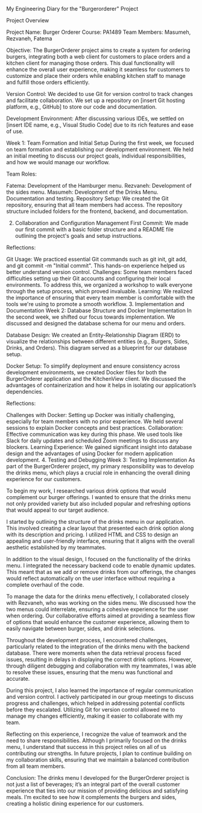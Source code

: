My Engineering Diary for the "Burgerorderer" Project

Project Overview

Project Name: Burger Orderer
Course: PA1489
Team Members: Masumeh, Rezvaneh, Fatema

Objective:
The BurgerOrderer project aims to create a system for ordering burgers, integrating both a web client for customers to place orders and a kitchen client for managing those orders. This dual functionality will enhance the overall user experience, making it seamless for customers to customize and place their orders while enabling kitchen staff to manage and fulfill those orders efficiently.

Version Control:
We decided to use Git for version control to track changes and facilitate collaboration. We set up a repository on [insert Git hosting platform, e.g., GitHub] to store our code and documentation.

Development Environment:
After discussing various IDEs, we settled on [insert IDE name, e.g., Visual Studio Code] due to its rich features and ease of use.

Week 1: Team Formation and Initial Setup
During the first week, we focused on team formation and establishing our development environment. We held an initial meeting to discuss our project goals, individual responsibilities, and how we would manage our workflow.

Team Roles:

Fatema: Development of the Hamburger menu. 
Rezvaneh: Development of the sides menu.
Masumeh: Development of the Drinks Menu. Documentation and testing.
Repository Setup:
We created the Git repository, ensuring that all team members had access. The repository structure included folders for the frontend, backend, and documentation.

2. Collaboration and Configuration Management
First Commit:
We made our first commit with a basic folder structure and a README file outlining the project's goals and setup instructions.

Reflections:

Git Usage: We practiced essential Git commands such as git init, git add, and git commit -m "Initial commit". This hands-on experience helped us better understand version control.
Challenges: Some team members faced difficulties setting up their Git accounts and configuring their local environments. To address this, we organized a workshop to walk everyone through the setup process, which proved invaluable.
Learning: We realized the importance of ensuring that every team member is comfortable with the tools we're using to promote a smooth workflow.
3. Implementation and Documentation
Week 2: Database Structure and Docker Implementation
In the second week, we shifted our focus towards implementation. We discussed and designed the database schema for our menu and orders.

Database Design:
We created an Entity-Relationship Diagram (ERD) to visualize the relationships between different entities (e.g., Burgers, Sides, Drinks, and Orders). This diagram served as a blueprint for our database setup.

Docker Setup:
To simplify deployment and ensure consistency across development environments, we created Docker files for both the BurgerOrderer application and the KitchenView client. We discussed the advantages of containerization and how it helps in isolating our application’s dependencies.

Reflections:

Challenges with Docker: Setting up Docker was initially challenging, especially for team members with no prior experience. We held several sessions to explain Docker concepts and best practices.
Collaboration: Effective communication was key during this phase. We used tools like Slack for daily updates and scheduled Zoom meetings to discuss any blockers.
Learning Experience: We gained significant insight into database design and the advantages of using Docker for modern application development.
4. Testing and Debugging
Week 3: Testing Implementation
As part of the BurgerOrderer project, my primary responsibility was to develop the drinks menu, which plays a crucial role in enhancing the overall dining experience for our customers.

To begin my work, I researched various drink options that would complement our burger offerings. I wanted to ensure that the drinks menu not only provided variety but also included popular and refreshing options that would appeal to our target audience.

I started by outlining the structure of the drinks menu in our application. This involved creating a clear layout that presented each drink option along with its description and pricing. I utilized HTML and CSS to design an appealing and user-friendly interface, ensuring that it aligns with the overall aesthetic established by my teammates.

In addition to the visual design, I focused on the functionality of the drinks menu. I integrated the necessary backend code to enable dynamic updates. This meant that as we add or remove drinks from our offerings, the changes would reflect automatically on the user interface without requiring a complete overhaul of the code.

To manage the data for the drinks menu effectively, I collaborated closely with Rezvaneh, who was working on the sides menu. We discussed how the two menus could interrelate, ensuring a cohesive experience for the user when ordering. Our collaborative efforts aimed at providing a seamless flow of options that would enhance the customer experience, allowing them to easily navigate between burger, sides, and drink selections.

Throughout the development process, I encountered challenges, particularly related to the integration of the drinks menu with the backend database. There were moments when the data retrieval process faced issues, resulting in delays in displaying the correct drink options. However, through diligent debugging and collaboration with my teammates, I was able to resolve these issues, ensuring that the menu was functional and accurate.

During this project, I also learned the importance of regular communication and version control. I actively participated in our group meetings to discuss progress and challenges, which helped in addressing potential conflicts before they escalated. Utilizing Git for version control allowed me to manage my changes efficiently, making it easier to collaborate with my team.

Reflecting on this experience, I recognize the value of teamwork and the need to share responsibilities. Although I primarily focused on the drinks menu, I understand that success in this project relies on all of us contributing our strengths. In future projects, I plan to continue building on my collaboration skills, ensuring that we maintain a balanced contribution from all team members.

Conclusion:
The drinks menu I developed for the BurgerOrderer project is not just a list of beverages; it’s an integral part of the overall customer experience that ties into our mission of providing delicious and satisfying meals. I’m excited to see how it complements the burgers and sides, creating a holistic dining experience for our customers.
